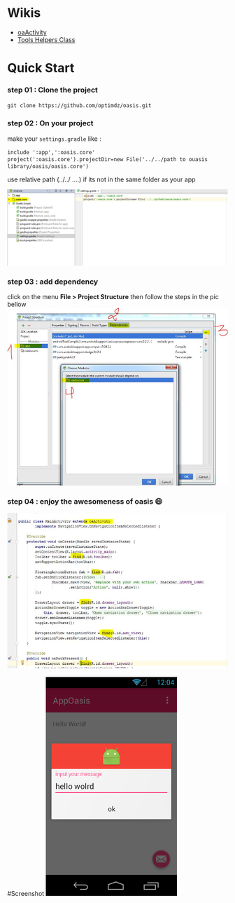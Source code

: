 
# Wikis
* [oaActivity](https://github.com/optimdz/oasis/wiki/oaActivity)
* [Tools Helpers Class](https://github.com/optimdz/oasis/wiki/Tools-Helpers-Class)

# Quick Start
### step 01 : Clone the project
`git clone https://github.com/optimdz/oasis.git`
### step 02 : On your project
make your `settings.gradle` like :
```
include ':app',':oasis.core'
project(':oasis.core').projectDir=new File('../../path to ouasis library/oasis/oasis.core')
```
use relative path (../../ ....) if its not in the same folder as your app

![](https://raw.githubusercontent.com/optimdz/oasis/master/pic/wiki1.jpg)

### step 03 : add dependency
click on the menu **File > Project Structure** then follow the steps in the pic bellow
![](https://raw.githubusercontent.com/optimdz/oasis/master/pic/wiki2.jpg)
### step 04 : enjoy the awesomeness of oasis :smile:
![](https://raw.githubusercontent.com/optimdz/oasis/master/pic/wiki3.jpg)
<br>
<br>
#Screenshot
![screenshot](https://github.com/optimdz/oasis/blob/master/pic/screenshot.png)



